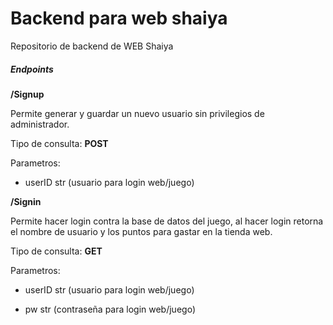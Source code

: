 # Backend para web shaiya 

Repositorio de backend de WEB Shaiya

##### Endpoints

**/Signup**

Permite generar y guardar un nuevo usuario sin privilegios de administrador.

Tipo de consulta: **POST**

Parametros:

* userID str (usuario para login web/juego)

**/Signin**

Permite hacer login contra la base de datos del juego, al hacer login retorna el nombre de usuario y los puntos para gastar en la tienda web.

Tipo de consulta: **GET**

Parametros: 

* userID str (usuario para login web/juego)

* pw str (contraseña para login web/juego)

